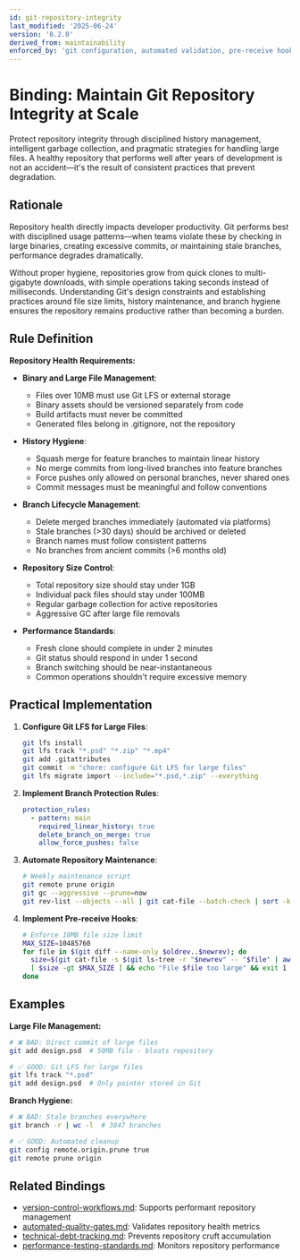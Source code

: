 ```yaml
---
id: git-repository-integrity
last_modified: '2025-06-24'
version: '0.2.0'
derived_from: maintainability
enforced_by: 'git configuration, automated validation, pre-receive hooks, CI checks'
---
```

# Binding: Maintain Git Repository Integrity at Scale

Protect repository integrity through disciplined history management, intelligent garbage collection, and pragmatic strategies for handling large files. A healthy repository that performs well after years of development is not an accident—it's the result of consistent practices that prevent degradation.

## Rationale

Repository health directly impacts developer productivity. Git performs best with disciplined usage patterns—when teams violate these by checking in large binaries, creating excessive commits, or maintaining stale branches, performance degrades dramatically.

Without proper hygiene, repositories grow from quick clones to multi-gigabyte downloads, with simple operations taking seconds instead of milliseconds. Understanding Git's design constraints and establishing practices around file size limits, history maintenance, and branch hygiene ensures the repository remains productive rather than becoming a burden.

## Rule Definition

**Repository Health Requirements:**

- **Binary and Large File Management**:
  - Files over 10MB must use Git LFS or external storage
  - Binary assets should be versioned separately from code
  - Build artifacts must never be committed
  - Generated files belong in .gitignore, not the repository

- **History Hygiene**:
  - Squash merge for feature branches to maintain linear history
  - No merge commits from long-lived branches into feature branches
  - Force pushes only allowed on personal branches, never shared ones
  - Commit messages must be meaningful and follow conventions

- **Branch Lifecycle Management**:
  - Delete merged branches immediately (automated via platforms)
  - Stale branches (>30 days) should be archived or deleted
  - Branch names must follow consistent patterns
  - No branches from ancient commits (>6 months old)

- **Repository Size Control**:
  - Total repository size should stay under 1GB
  - Individual pack files should stay under 100MB
  - Regular garbage collection for active repositories
  - Aggressive GC after large file removals

- **Performance Standards**:
  - Fresh clone should complete in under 2 minutes
  - Git status should respond in under 1 second
  - Branch switching should be near-instantaneous
  - Common operations shouldn't require excessive memory

## Practical Implementation

1. **Configure Git LFS for Large Files**:
   ```bash
   git lfs install
   git lfs track "*.psd" "*.zip" "*.mp4"
   git add .gitattributes
   git commit -m "chore: configure Git LFS for large files"
   git lfs migrate import --include="*.psd,*.zip" --everything
   ```

2. **Implement Branch Protection Rules**:
   ```yaml
   protection_rules:
     - pattern: main
       required_linear_history: true
       delete_branch_on_merge: true
       allow_force_pushes: false
   ```

3. **Automate Repository Maintenance**:
   ```bash
   # Weekly maintenance script
   git remote prune origin
   git gc --aggressive --prune=now
   git rev-list --objects --all | git cat-file --batch-check | sort -k3nr | head -20
   ```

4. **Implement Pre-receive Hooks**:
   ```bash
   # Enforce 10MB file size limit
   MAX_SIZE=10485760
   for file in $(git diff --name-only $oldrev..$newrev); do
     size=$(git cat-file -s $(git ls-tree -r "$newrev" -- "$file" | awk '{print $3}'))
     [ $size -gt $MAX_SIZE ] && echo "File $file too large" && exit 1
   done
   ```

## Examples

**Large File Management:**
```bash
# ❌ BAD: Direct commit of large files
git add design.psd  # 50MB file - bloats repository

# ✅ GOOD: Git LFS for large files
git lfs track "*.psd"
git add design.psd  # Only pointer stored in Git
```

**Branch Hygiene:**
```bash
# ❌ BAD: Stale branches everywhere
git branch -r | wc -l  # 3847 branches

# ✅ GOOD: Automated cleanup
git config remote.origin.prune true
git remote prune origin
```

## Related Bindings

- [version-control-workflows.md](version-control-workflows.md): Supports performant repository management
- [automated-quality-gates.md](automated-quality-gates.md): Validates repository health metrics
- [technical-debt-tracking.md](technical-debt-tracking.md): Prevents repository cruft accumulation
- [performance-testing-standards.md](performance-testing-standards.md): Monitors repository performance
